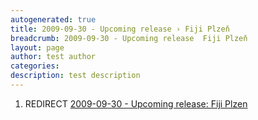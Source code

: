 ```yaml
---
autogenerated: true
title: 2009-09-30 - Upcoming release › Fiji Plzeň
breadcrumb: 2009-09-30 - Upcoming release  Fiji Plzeň
layout: page
author: test author
categories: 
description: test description
---
```


1.  REDIRECT [2009-09-30 - Upcoming release: Fiji Plzen](2009-09-30_-_Upcoming_release__Fiji_Plzen "wikilink")
